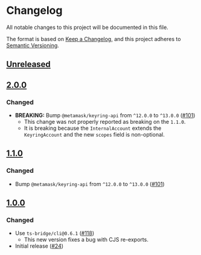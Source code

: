 # Changelog

All notable changes to this project will be documented in this file.

The format is based on [Keep a Changelog](https://keepachangelog.com/en/1.0.0/),
and this project adheres to [Semantic Versioning](https://semver.org/spec/v2.0.0.html).

## [Unreleased]

## [2.0.0]

### Changed

- **BREAKING:** Bump `@metamask/keyring-api` from `^12.0.0` to `^13.0.0` ([#101](https://github.com/MetaMask/accounts/pull/101))
  - This change was not properly reported as breaking on the `1.1.0`.
  - It is breaking because the `InternalAccount` extends the `KeyringAccount` and the new `scopes` field is non-optional.

## [1.1.0]

### Changed

- Bump `@metamask/keyring-api` from `^12.0.0` to `^13.0.0` ([#101](https://github.com/MetaMask/accounts/pull/101))

## [1.0.0]

### Changed

- Use `ts-bridge/cli@0.6.1` ([#118](https://github.com/MetaMask/accounts/pull/118))
  - This new version fixes a bug with CJS re-exports.
- Initial release ([#24](https://github.com/MetaMask/accounts/pull/24))

[Unreleased]: https://github.com/MetaMask/accounts/compare/@metamask/keyring-snap-sdk@2.0.0...HEAD
[2.0.0]: https://github.com/MetaMask/accounts/compare/@metamask/keyring-snap-sdk@1.1.0...@metamask/keyring-snap-sdk@2.0.0
[1.1.0]: https://github.com/MetaMask/accounts/compare/@metamask/keyring-snap-sdk@1.0.0...@metamask/keyring-snap-sdk@1.1.0
[1.0.0]: https://github.com/MetaMask/accounts/releases/tag/@metamask/keyring-snap-sdk@1.0.0
